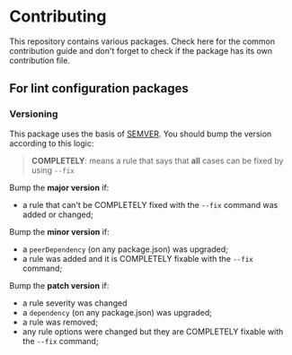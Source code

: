 Contributing
============

This repository contains various packages. Check here for the common
contribution guide and don't forget to check if the package has its own
contribution file.

For lint configuration packages
-------------------------------

### Versioning

This package uses the basis of [SEMVER](https://semver.org/). You should bump
the version according to this logic:

> **COMPLETELY**: means a rule that says that **all** cases can be fixed by using `--fix`

Bump the **major version** if:
- a rule that can't be COMPLETELY fixed with the `--fix` command was added or changed;

Bump the **minor version** if:
- a `peerDependency` (on any package.json) was upgraded;
- a rule was added and it is COMPLETELY fixable with the `--fix` command;

Bump the **patch version** if:
- a rule severity was changed
- a `dependency` (on any package.json) was upgraded;
- a rule was removed;
- any rule options were changed but they are COMPLETELY fixable with the `--fix` command;
